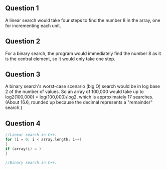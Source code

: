 ## Question 1

A linear search would take four steps to find the number 8 in the array, one for incrementing each unit.

## Question 2

For a binary search, the program would immediately find the number 8 as it is the central element, so it would only take one step.

## Question 3

A binary search's worst-case scenario (big O) search would be in log base 2 of the number of values. So an array of 100,000 would take up to log2(100,000) = log(100,000)/log2, which is approximately 17 searches. (About 16.6, rounded up because the decimal represents a "remainder" search.)

## Question 4

```c++
//Linear search in C++.
for (i = 0; i < array.length; i++)
{
if (array(i) = )
}

//Binary search in C++.
```
